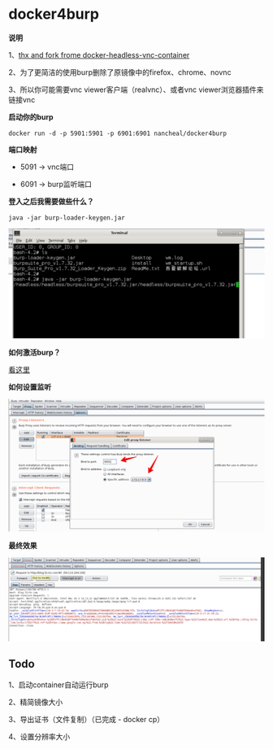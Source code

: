# docker4burp
**说明**

1、[thx and fork frome docker-headless-vnc-container](https://github.com/ConSol/docker-headless-vnc-container)

2、为了更简洁的使用burp删除了原镜像中的firefox、chrome、novnc

3、所以你可能需要vnc viewer客户端（realvnc）、或者vnc viewer浏览器插件来链接vnc

**启动你的burp**

```shell
docker run -d -p 5901:5901 -p 6901:6901 nancheal/docker4burp
```

**端口映射**

- 5091 -> vnc端口

- 6091 -> burp监听端口

**登入之后我需要做些什么？**

```shell
java -jar burp-loader-keygen.jar
```

![start up burp-load](.pics/1.png)

**如何激活burp？**

[看这里](https://www.52pojie.cn/thread-691448-1-1.html)

**如何设置监听**

![set listener](.pics/2.png)

**最终效果**

![result](.pics/3.png)


## Todo

1、启动container自动运行burp

2、精简镜像大小

3、导出证书（文件复制）（已完成 - docker cp）

4、设置分辨率大小